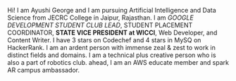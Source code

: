 Hi!
I am Ayushi George and I am pursuing Artificial Intelligence and Data Science from JECRC College in Jaipur, Rajasthan.
I am *GOOGLE DEVELOPMENT STUDENT CLUB LEAD*, STUDENT PLACEMENT COORDINATOR, **STATE VICE PRESIDENT at WICCI**, Web Developer, and Content Writer.
I have 3 stars on Codechef and 4 stars in MySQ on HackerRank.
I am an ardent person with immense zeal & zest to work in distinct fields and domains. I am a technical plus creative person who is also a part of robotics club.
ahead, I am an AWS educate member and spark AR campus ambassador.
